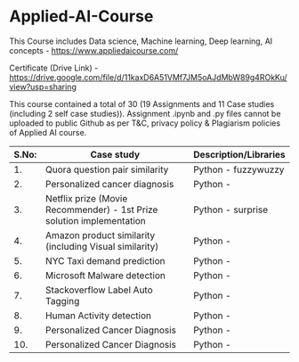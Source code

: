 # Applied-AI-Course

This Course includes Data science, Machine learning, Deep learning, AI concepts - https://www.appliedaicourse.com/ 

Certificate (Drive Link) - https://drive.google.com/file/d/11kaxD6A51VMf7JM5oAJdMbW89g4ROkKu/view?usp=sharing

This course contained a total of 30 (19 Assignments and 11 Case studies (including 2 self case studies)). Assignment .ipynb and .py files cannot be uploaded to public Github as per T&C, privacy policy & Plagiarism policies of Applied AI course. 

| S.No: | Case study  | Description/Libraries |
| ----  | --------- | ------------- |
| 1.    | Quora question pair similarity |  Python - fuzzywuzzy |
| 2.    | Personalized cancer diagnosis |  Python -  |
| 3.    | Netflix prize (Movie Recommender) - 1st Prize solution implementation |  Python - surprise |
| 4.    | Amazon product similarity (including Visual similarity) |  Python -  |
| 5.    | NYC Taxi demand prediction |  Python -  |
| 6.    | Microsoft Malware detection |  Python -  |
| 7.    | Stackoverflow Label Auto Tagging |  Python -  |
| 8.    | Human Activity detection |  Python -  |
| 9.    | Personalized Cancer Diagnosis |  Python -  |
| 10.    | Personalized Cancer Diagnosis |  Python -  |
